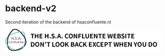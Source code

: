 # backend-v2
Second iteration of the backend of hsaconfluente.nl

![H.S.A. Confluente](backend_flavour.png)
